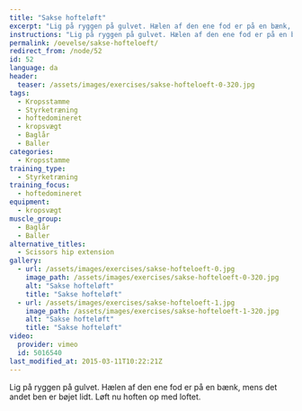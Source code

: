 ```yaml
---
title: "Sakse hofteløft"
excerpt: "Lig på ryggen på gulvet. Hælen af den ene fod er på en bænk, mens det andet ben er bøjet lidt. Løft nu hoften op med loftet."
instructions: "Lig på ryggen på gulvet. Hælen af den ene fod er på en bænk, mens det andet ben er bøjet lidt. Løft nu hoften op med loftet."
permalink: /oevelse/sakse-hofteloeft/
redirect_from: /node/52
id: 52
language: da
header:
  teaser: /assets/images/exercises/sakse-hofteloeft-0-320.jpg
tags:
  - Kropsstamme
  - Styrketræning
  - hoftedomineret
  - kropsvægt
  - Baglår
  - Baller
categories:
  - Kropsstamme
training_type: 
  - Styrketræning
training_focus: 
  - hoftedomineret
equipment:
  - kropsvægt
muscle_group:
  - Baglår
  - Baller
alternative_titles:
  - Scissors hip extension
gallery:
  - url: /assets/images/exercises/sakse-hofteloeft-0.jpg
    image_path: /assets/images/exercises/sakse-hofteloeft-0-320.jpg
    alt: "Sakse hofteløft"
    title: "Sakse hofteløft"
  - url: /assets/images/exercises/sakse-hofteloeft-1.jpg
    image_path: /assets/images/exercises/sakse-hofteloeft-1-320.jpg
    alt: "Sakse hofteløft"
    title: "Sakse hofteløft"
video:
  provider: vimeo
  id: 5016540
last_modified_at: 2015-03-11T10:22:21Z
---
```


Lig på ryggen på gulvet. Hælen af den ene fod er på en bænk, mens det andet ben er bøjet lidt. Løft nu hoften op med loftet.
